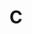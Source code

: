 # C

<script setup> 
    import { Propertys } from '@data/css/property.js'       
    const baseCssUrl = 'https://developer.mozilla.org/zh-CN/docs/Web/CSS/'       
    const { C } = Propertys  
                  
    //下面表格将使用自定义组件               
</script>   

<Mtable :data=C></Mtable>